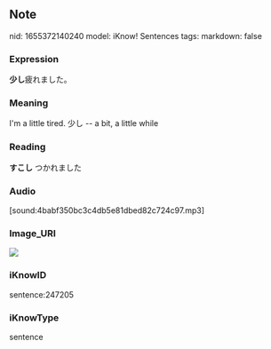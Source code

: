 ## Note
nid: 1655372140240
model: iKnow! Sentences
tags: 
markdown: false

### Expression
<b>少し</b>疲れました。

### Meaning
I'm a little tired.
少し -- a bit, a little while

### Reading
<b>すこし</b> つかれました

### Audio
[sound:4babf350bc3c4db5e81dbed82c724c97.mp3]

### Image_URI
<img src="32ad310b042be10f53576a469d8b145e.jpg">

### iKnowID
sentence:247205

### iKnowType
sentence
